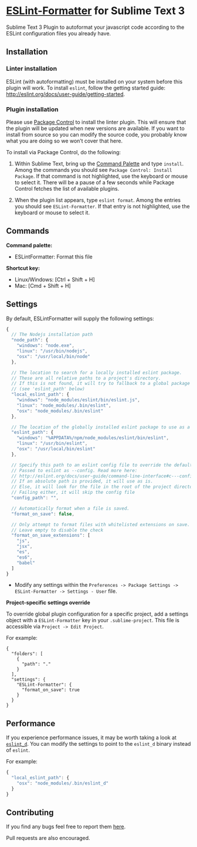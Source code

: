 [ESLint-Formatter](https://github.com/TheSavior/ESLint-Formatter) for Sublime Text 3
=================

Sublime Text 3 Plugin to autoformat your javascript code according to the ESLint configuration files you already have.


## Installation

### Linter installation
ESLint (with autoformatting) must be installed on your system before this plugin will work. To install `eslint`, follow the getting started guide: http://eslint.org/docs/user-guide/getting-started.

### Plugin installation

Please use [Package Control](https://sublime.wbond.net/installation) to install the linter plugin. This will ensure that the plugin will be updated when new versions are available. If you want to install from source so you can modify the source code, you probably know what you are doing so we won’t cover that here.

To install via Package Control, do the following:

1. Within Sublime Text, bring up the [Command Palette](http://docs.sublimetext.info/en/sublime-text-3/extensibility/command_palette.html) and type `install`. Among the commands you should see `Package Control: Install Package`. If that command is not highlighted, use the keyboard or mouse to select it. There will be a pause of a few seconds while Package Control fetches the list of available plugins.

1. When the plugin list appears, type `eslint format`. Among the entries you should see `ESLint-Formatter`. If that entry is not highlighted, use the keyboard or mouse to select it.


## Commands
**Command palette:**

- ESLintFormatter: Format this file

**Shortcut key:**

* Linux/Windows: [Ctrl + Shift + H]
* Mac: [Cmd + Shift + H]

## Settings

By default, ESLintFormatter will supply the following settings:

```javascript
{
  // The Nodejs installation path
  "node_path": {
    "windows": "node.exe",
    "linux": "/usr/bin/nodejs",
    "osx": "/usr/local/bin/node"
  },

  // The location to search for a locally installed eslint package.
  // These are all relative paths to a project's directory.
  // If this is not found, it will try to fallback to a global package
  // (see 'eslint_path' below)
  "local_eslint_path": {
    "windows": "node_modules/eslint/bin/eslint.js",
    "linux": "node_modules/.bin/eslint",
    "osx": "node_modules/.bin/eslint"
  },

  // The location of the globally installed eslint package to use as a fallback
  "eslint_path": {
    "windows": "%APPDATA%/npm/node_modules/eslint/bin/eslint",
    "linux": "/usr/bin/eslint",
    "osx": "/usr/local/bin/eslint"
  },

  // Specify this path to an eslint config file to override the default behavior.
  // Passed to eslint as --config. Read more here:
  // http://eslint.org/docs/user-guide/command-line-interface#c---config
  // If an absolute path is provided, it will use as is.
  // Else, it will look for the file in the root of the project directory. 
  // Failing either, it will skip the config file
  "config_path": "",

  // Automatically format when a file is saved.
  "format_on_save": false,

  // Only attempt to format files with whitelisted extensions on save.
  // Leave empty to disable the check
  "format_on_save_extensions": [
    "js",
    "jsx",
    "es",
    "es6",
    "babel"
  ]
}
```

* Modify any settings within the `Preferences -> Package Settings -> ESLint-Formatter -> Settings - User` file.

**Project-specific settings override**

To override global plugin configuration for a specific project, add a settings object with a `ESLint-Formatter` key in your `.sublime-project`. This file is accessible via `Project -> Edit Project`.

For example:

```
{
  "folders": [
    {
      "path": "."
    }
  ],
  "settings": {
    "ESLint-Formatter": {
      "format_on_save": true
    }
  }
}
```

## Performance

If you experience performance issues, it may be worth taking a look at [`eslint_d`](https://github.com/mantoni/eslint_d.js). You can modify the settings to point to the `eslint_d` binary instead of `eslint`.

For example:

```javascript
{
  "local_eslint_path": {
    "osx": "node_modules/.bin/eslint_d"
  }
}
```

## Contributing

If you find any bugs feel free to report them [here](https://github.com/TheSavior/ESLint-Formatter/issues).

Pull requests are also encouraged.
